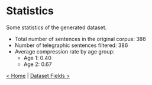 # Statistics

Some statistics of the generated dataset.

- Total number of sentences in the original corpus: 386
- Number of telegraphic sentences filtered: 386
- Average compression rate by age group:
    - Age 1: 0.40
    - Age 2: 0.67


[< Home](/dts-aac/docs/fields) | [Dataset Fields >](/docs/fields)